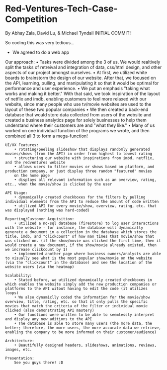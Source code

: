 # Red-Ventures-Tech-Case-Competition
By Abhay Zala, David Lu, & Michael Tyndall
INITIAL COMMIT! 

So coding this was very tedious... 


- We agreed to do a web app

Our approach:
    • Tasks were divided among the 3 of us. We would realtively split the tasks of retreival and integration of data, css/html design, and other aspects of our project amongst ourselves.
    • At first, we utilized white boards to brainstorm the design of our website. After that, we focused on the API, learning, pulling, and manipulating it so that it would be optimal for performance and user experience. 
    • We put an emphasis "taking what works and making it better." With that said, we took inspiration of the layout of netflix and imdb, enabling customers to feel more relaxed with our website, since many people who use tv/movie websites are used to the layout of these two popular companies
    • We then created a back-end database that would store data collected from users of the website and created a business analytics page for solely businesses to help them understand where their customers are and "what they like." 
    • Many of us worked on one individual function of the programs we wrote, and then combined all 3 to form a mega-function!


    UI/UX Features: 
        • rotating/peeling slideshow that displays randomly generated movies/shows (from the API) in order from highest to lowest rating
        • structuring our website with inspirations from imbd, netflix, and the redventures website
        • allows users to filter movies or shows based on platform, and production company, or just display three random "featured" movies
        on the home page
        • displays all relevant information such as an overview, rating, etc., when the movie/show is clicked by the user

    API Usage: 
        • dynamically created checkboxes for the filters by pulling individual elements from the API to reduce the amount of code written
        • utilized API for every movie/show, overview, rating, etc. that was displayed (nothing was hard-coded) 
        
    Reporting/Customer Acquisition:
        • utilized a no-sql database (firestore) to log user interactions with the website - for instance, the database will dynamically generate a document in a collection in the database which stores the title, imdb, and "clickcount" of how man times that movie/show that was clicked on. (if the show/movie was clicked the first time, then it would create a new document, if the show/movie already existed, then we increase clickcount by 1)
        • implemented another page where business owners/analysts are able to visually see what is the most popular show/movie on the website (via the "clickcount" in the database) and see the location of the website users (via the heatmap)

    Scalability:
        • Stated before, we utilized dynamically created checkboxes in which enables the website simply add the new production companies or platforms to the API witout having to edit the code (it utilizes loops)
        • We also dynamiclly coded the information for the movie/show overview, title, rating, etc. so that it only pulls the specific movies that match the criteria of the filter or individual movie clicked (also demonstrating API mastery)
        • Our functions were written to be able to seemlessly interpret and display any new aditions to the API
        • The database is able to store many users (the more data, the better; therefore, the more users, the more accurate data we retrieve, enabling the company to be more informed on their customer/audience)
    
    Architecture: 
        • Beautifully designed headers, slideshows, animations, reviews, images, etc.
    
    Presentation: 
        See you guys there! :D